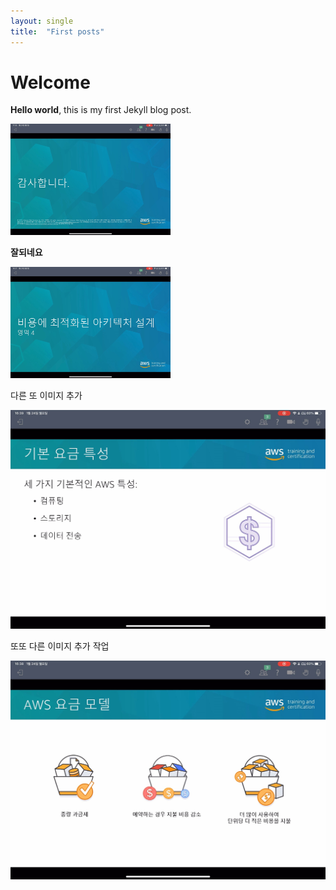 ```yaml
---
layout: single
title:  "First posts"
---
```


# Welcome

**Hello world**, this is my first Jekyll blog post.

<img src="../images/2023-01-12-first/03.MP4_snapshot_01.22.40_[2022.04.04_14.34.43].jpg" alt="추가이미지" style="zoom: 25%;" />

**잘되네요**

<img src="../images/2023-01-12-first/1.jpg" alt="1" style="zoom:25%;" />

다른 또 이미지 추가



![4.jpg](../images/2023-01-12-first/a6a821886d2e019d5b41e282b14872710b971567.jpg)

또또 다른 이미지 추가 작업

![](../images/2023-01-12-first/12c8187a994ec06c413a6ddafc1fe43f02fe9003.jpg)
